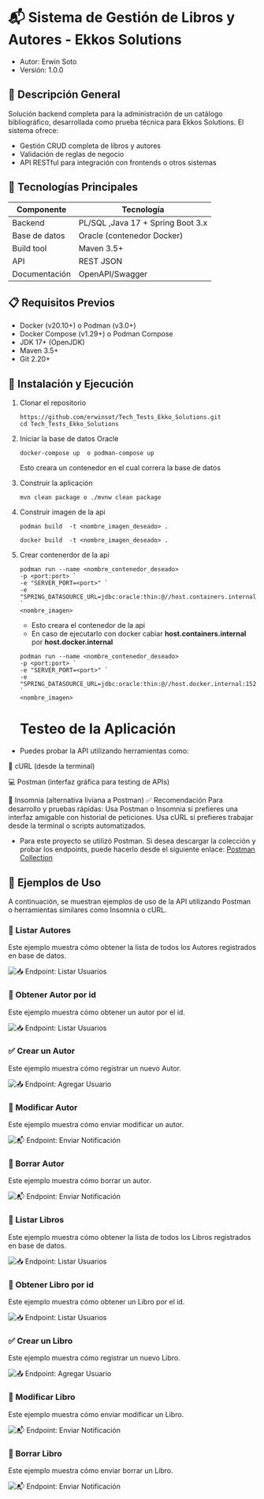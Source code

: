 # 📬 Sistema de Gestión de Libros y Autores - Ekkos Solutions

- Autor: Erwin Soto
- Versión: 1.0.0

## 🧠 Descripción General
Solución backend completa para la administración de un catálogo bibliográfico, desarrollada como prueba técnica para Ekkos Solutions. El sistema ofrece:
- Gestión CRUD completa de libros y autores
- Validación de reglas de negocio
- API RESTful para integración con frontends o otros sistemas

## 🎯 Tecnologías Principales

| Componente     | Tecnología                    |
|----------------|-------------------------------|
| Backend        | PL/SQL ,Java 17 + Spring Boot 3.x     |
| Base de datos  | Oracle (contenedor Docker)    |
| Build tool     | Maven 3.5+                    |
| API            | REST JSON                     |
| Documentación  | OpenAPI/Swagger               |


## 📋 Requisitos Previos
- Docker (v20.10+) o Podman (v3.0+)
- Docker Compose (v1.29+) o Podman Compose
- JDK 17+  (OpenJDK)
- Maven 3.5+
- Git 2.20+

## 🚀 Instalación y Ejecución
1. Clonar el repositorio
   ```
   https://github.com/erwinsot/Tech_Tests_Ekko_Solutions.git
   cd Tech_Tests_Ekko_Solutions 
   ```
2. Iniciar la base de datos Oracle
   ```
   docker-compose up  o podman-compose up
   ```
   Esto creara un contenedor en el cual correra la base de datos

3. Construir la aplicación
   ```
   mvn clean package o ./mvnw clean package
   ```
4. Construir imagen de la api

   ```
   podman build  -t <nombre_imagen_deseado> .
   ```

    ```
   docker build  -t <nombre_imagen_deseado> .
   ```

5. Crear contenerdor de la api
   ```
   podman run --name <nombre_contenedor_deseado>
   -p <port:port> `
   -e "SERVER_PORT=<port>" `
   -e "SPRING_DATASOURCE_URL=jdbc:oracle:thin:@//host.containers.internal:1521/XEPDB1" `  
   <nombre_imagen>      
   ```
   - Esto creara el contenedor de la api
   - En caso de ejecutarlo con docker cabiar **host.containers.internal** por **host.docker.internal**
   ```
   podman run --name <nombre_contenedor_deseado>
   -p <port:port> `
   -e "SERVER_PORT=<port>" `
   -e "SPRING_DATASOURCE_URL=jdbc:oracle:thin:@//host.docker.internal:1521/XEPDB1" `  
   <nombre_imagen>       
   ```

   # Testeo de la Aplicación
- Puedes probar la API utilizando herramientas como:

🧪 cURL (desde la terminal)

💻 Postman (interfaz gráfica para testing de APIs)

🌙 Insomnia (alternativa liviana a Postman)
✅ Recomendación
Para desarrollo y pruebas rápidas:
Usa Postman o Insomnia si prefieres una interfaz amigable con historial de peticiones.
Usa cURL si prefieres trabajar desde la terminal o scripts automatizados.

- Para este proyecto se utilizó Postman. Si desea descargar la colección y probar los endpoints, puede hacerlo desde el siguiente enlace:
      [Postman Collection](postman/Prueba_Tecnica_Ekko_Solutions.postman_collection.json)



## 📌 Ejemplos de Uso

A continuación, se muestran ejemplos de uso de la API utilizando Postman o herramientas similares como Insomnia o cURL.


### 📄 Listar Autores
Este ejemplo muestra cómo obtener la lista de todos los Autores registrados en base de datos.

![📥 Endpoint: Listar Usuarios](images/GetAllAutor.png)



### 📄 Obtener Autor por id
Este ejemplo muestra cómo obtener un autor por el id.

![📥 Endpoint: Listar Usuarios](images/getUserById.png)



### ✅ Crear un Autor
Este ejemplo muestra cómo registrar un nuevo Autor.

![📤 Endpoint: Agregar Usuario](images/createAutor.png)




### 📨 Modificar Autor
Este ejemplo muestra cómo enviar modificar un autor.

![📬 Endpoint: Enviar Notificación](images/modifyAutor.png)



### 📨 Borrar Autor
Este ejemplo muestra cómo  borrar un autor.

![📬 Endpoint: Enviar Notificación](images/deleteAutor.png)




### 📄 Listar Libros
Este ejemplo muestra cómo obtener la lista de todos los Libros registrados en base de datos.

![📥 Endpoint: Listar Usuarios](images/GetAllBooks.png)



### 📄 Obtener Libro por id
Este ejemplo muestra cómo obtener un Libro por el id.

![📥 Endpoint: Listar Usuarios](images/getBooksAutorId.png)



### ✅ Crear un Libro
Este ejemplo muestra cómo registrar un nuevo Libro.

![📤 Endpoint: Agregar Usuario](images/createbook.png)




### 📨 Modificar Libro
Este ejemplo muestra cómo enviar modificar un Libro.

![📬 Endpoint: Enviar Notificación](images/modifyBook.png)



### 📨 Borrar Libro
Este ejemplo muestra cómo enviar borrar un Libro.

![📬 Endpoint: Enviar Notificación](images/deleteBook.png)

  









   

   







  


